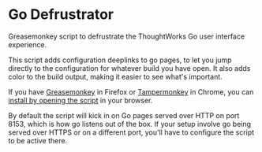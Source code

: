 Go Defrustrator
===============

Greasemonkey script to defrustrate the ThoughtWorks Go user interface experience.

This script adds configuration deeplinks to go pages, to let you jump directly
to the configuration for whatever build you have open. It also adds color to the
build output, making it easier to see what's important.

If you have
[Greasemonkey](https://addons.mozilla.org/en-US/firefox/addon/greasemonkey/)
in Firefox or
[Tampermonkey](https://chrome.google.com/webstore/detail/tampermonkey/dhdgffkkebhmkfjojejmpbldmpobfkfo)
in Chrome, you can
[install by opening the script](https://github.com/programmiersportgruppe/go-defrustrator/raw/master/go-defrustrator.user.js)
in your browser.

By default the script will kick in on Go pages served over HTTP on port 8153,
which is how go listens out of the box.
If your setup involve go being served over HTTPS or on a different port,
you'll have to configure the script to be active there.
